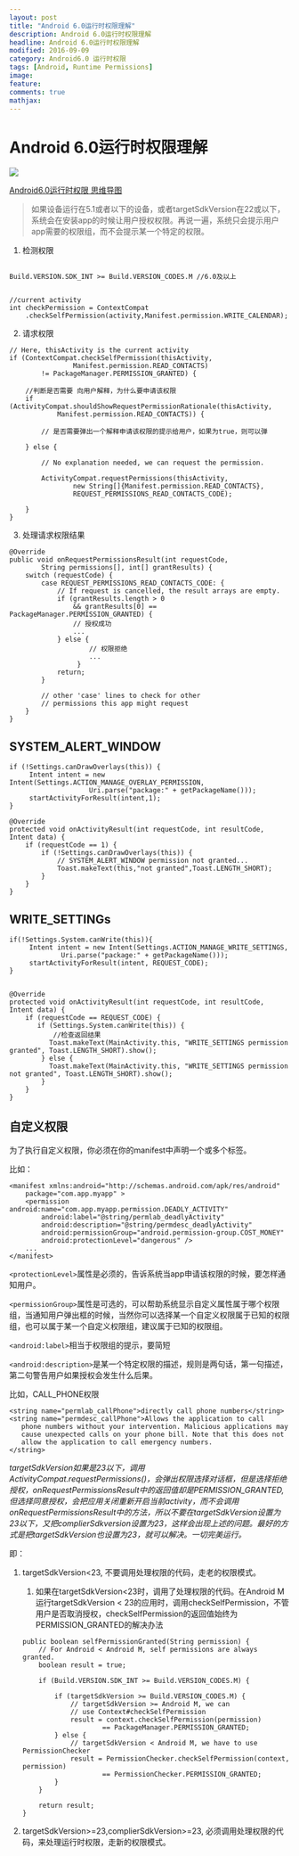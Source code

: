 ```yaml
---
layout: post
title: "Android 6.0运行时权限理解"
description: Android 6.0运行时权限理解
headline: Android 6.0运行时权限理解
modified: 2016-09-09
category: Android6.0 运行时权限
tags: [Android, Runtime Permissions]
image:
feature:
comments: true
mathjax:
---
```




# Android 6.0运行时权限理解

![](/assets/images/2016/09/Android6.0运行时权限.png)


[Android6.0运行时权限 思维导图](/assets/images/2016/09/Android6.0运行时权限.mindnode)

> 如果设备运行在5.1或者以下的设备，或者targetSdkVersion在22或以下，系统会在安装app的时候让用户授权权限。再说一遍，系统只会提示用户app需要的权限组，而不会提示某一个特定的权限。

1. 检测权限

```

Build.VERSION.SDK_INT >= Build.VERSION_CODES.M //6.0及以上


//current activity
int checkPermission = ContextCompat
	.checkSelfPermission(activity,Manifest.permission.WRITE_CALENDAR);
```

2. 请求权限

```
// Here, thisActivity is the current activity
if (ContextCompat.checkSelfPermission(thisActivity,
                Manifest.permission.READ_CONTACTS)
        != PackageManager.PERMISSION_GRANTED) {

    //判断是否需要 向用户解释，为什么要申请该权限
    if (ActivityCompat.shouldShowRequestPermissionRationale(thisActivity,
            Manifest.permission.READ_CONTACTS)) {

        // 是否需要弹出一个解释申请该权限的提示给用户，如果为true，则可以弹

    } else {

        // No explanation needed, we can request the permission.

        ActivityCompat.requestPermissions(thisActivity,
                new String[]{Manifest.permission.READ_CONTACTS},
                REQUEST_PERMISSIONS_READ_CONTACTS_CODE);

    }
}
```

3. 处理请求权限结果

```
@Override
public void onRequestPermissionsResult(int requestCode,
        String permissions[], int[] grantResults) {
    switch (requestCode) {
        case REQUEST_PERMISSIONS_READ_CONTACTS_CODE: {
            // If request is cancelled, the result arrays are empty.
            if (grantResults.length > 0
                && grantResults[0] == PackageManager.PERMISSION_GRANTED) {
                // 授权成功
                ...
            } else {
					// 权限拒绝
					...
		 		 }
            return;
        }

        // other 'case' lines to check for other
        // permissions this app might request
    }
}
```

## SYSTEM_ALERT_WINDOW

```
if (!Settings.canDrawOverlays(this)) {
     Intent intent = new Intent(Settings.ACTION_MANAGE_OVERLAY_PERMISSION,
                    Uri.parse("package:" + getPackageName()));
     startActivityForResult(intent,1);
}

@Override
protected void onActivityResult(int requestCode, int resultCode, Intent data) {
    if (requestCode == 1) {
        if (!Settings.canDrawOverlays(this)) {
            // SYSTEM_ALERT_WINDOW permission not granted...
            Toast.makeText(this,"not granted",Toast.LENGTH_SHORT);
        }
    }
}
```

## WRITE_SETTINGs

```
if(!Settings.System.canWrite(this)){
     Intent intent = new Intent(Settings.ACTION_MANAGE_WRITE_SETTINGS,
             Uri.parse("package:" + getPackageName()));
     startActivityForResult(intent, REQUEST_CODE);
} 


@Override
protected void onActivityResult(int requestCode, int resultCode, Intent data) {
    if (requestCode == REQUEST_CODE) {
       if (Settings.System.canWrite(this)) {
           //检查返回结果
          Toast.makeText(MainActivity.this, "WRITE_SETTINGS permission granted", Toast.LENGTH_SHORT).show();
        } else {
          Toast.makeText(MainActivity.this, "WRITE_SETTINGS permission not granted", Toast.LENGTH_SHORT).show();
        }
    }
}
```

## 自定义权限

为了执行自定义权限，你必须在你的manifest中声明一个或多个<permission>标签。

比如：

```
<manifest xmlns:android="http://schemas.android.com/apk/res/android"
    package="com.app.myapp" >
    <permission android:name="com.app.myapp.permission.DEADLY_ACTIVITY"
        android:label="@string/permlab_deadlyActivity"
        android:description="@string/permdesc_deadlyActivity"
        android:permissionGroup="android.permission-group.COST_MONEY"
        android:protectionLevel="dangerous" />
    ...
</manifest>
``` 

`<protectionLevel>`属性是必须的，告诉系统当app申请该权限的时候，要怎样通知用户。

`<permissionGroup>`属性是可选的，可以帮助系统显示自定义属性属于哪个权限组，当通知用户弹出框的时候，当然你可以选择某一个自定义权限属于已知的权限组，也可以属于某一个自定义权限组，建议属于已知的权限组。

`<android:label>`相当于权限组的提示，要简短

`<android:description>`是某一个特定权限的描述，规则是两句话，第一句描述，第二句警告用户如果授权会发生什么后果。

比如，CALL_PHONE权限

```
<string name="permlab_callPhone">directly call phone numbers</string>
<string name="permdesc_callPhone">Allows the application to call
   phone numbers without your intervention. Malicious applications may
   cause unexpected calls on your phone bill. Note that this does not
   allow the application to call emergency numbers.
</string>
```

*targetSdkVersion如果是23以下，调用ActivityCompat.requestPermissions()，会弹出权限选择对话框，但是选择拒绝授权，onRequestPermissionsResult中的返回值却是PERMISSION_GRANTED,但选择同意授权，会把应用关闭重新开启当前activity，而不会调用onRequestPermissionsResult中的方法，所以不要在targetSdkVersion设置为23以下，又把complierSdkversion设置为23，这样会出现上述的问题。最好的方式是把targetSdkVersion也设置为23，就可以解决。一切完美运行。*

即：

1. targetSdkVersion<23, 不要调用处理权限的代码，走老的权限模式。
	
	1. 如果在targetSdkVersion<23时，调用了处理权限的代码。在Android M运行targetSdkVersion < 23的应用时，调用checkSelfPermission，不管用户是否取消授权，checkSelfPermission的返回值始终为PERMISSION_GRANTED的解决办法
	
	```
	public boolean selfPermissionGranted(String permission) {
        // For Android < Android M, self permissions are always granted.
        boolean result = true;

        if (Build.VERSION.SDK_INT >= Build.VERSION_CODES.M) {

            if (targetSdkVersion >= Build.VERSION_CODES.M) {
                // targetSdkVersion >= Android M, we can
                // use Context#checkSelfPermission
                result = context.checkSelfPermission(permission)
                        == PackageManager.PERMISSION_GRANTED;
            } else {
                // targetSdkVersion < Android M, we have to use PermissionChecker
                result = PermissionChecker.checkSelfPermission(context, permission)
                        == PermissionChecker.PERMISSION_GRANTED;
            }
        }

        return result;
    }
	```	

2. targetSdkVersion>=23,complierSdkVersion>=23, 必须调用处理权限的代码，来处理运行时权限，走新的权限模式。

